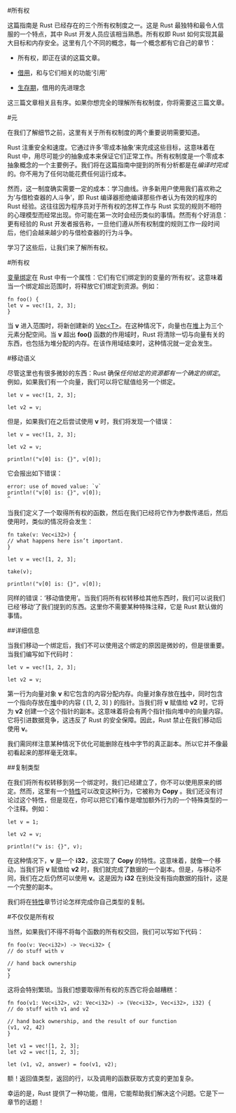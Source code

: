#所有权

这篇指南是 Rust 已经存在的三个所有权制度之一。这是 Rust 最独特和最令人信服的一个特点，其中 Rust 开发人员应该相当熟悉。所有权即 Rust 如何实现其最大目标和内存安全。这里有几个不同的概念，每一个概念都有它自己的章节：  

- 所有权，即正在读的这篇文章。  

- <a href="http://doc.rust-lang.org/stable/book/references-and-borrowing.html">借用</a>，和与它们相关的功能‘引用’  

- <a href="http://doc.rust-lang.org/stable/book/lifetimes.html">生存期</a>，借用的先进理念 

这三篇文章相关且有序。如果你想完全的理解所有权制度，你将需要这三篇文章。    

#元
  
在我们了解细节之前，这里有关于所有权制度的两个重要说明需要知道。  

Rust 注重安全和速度。它通过许多‘零成本抽象’来完成这些目标，这意味着在 Rust 中，用尽可能少的抽象成本来保证它们正常工作。所有权制度是一个零成本抽象概念的一个主要例子。我们将在这篇指南中提到的所有分析都是在*编译时完成*的。你不用为了任何功能花费任何运行成本。  

然而，这一制度确实需要一定的成本：学习曲线。许多新用户使用我们喜欢称之为‘与借检查器的人斗争’，即 Rust 编译器拒绝编译那些作者认为有效的程序的 Rust 经验。这往往因为程序员对于所有权的怎样工作与 Rust 实现的规则不相符的心理模型而经常出现。你可能在第一次时会经历类似的事情。然而有个好消息：更有经验的 Rust 开发者报告称，一旦他们遵从所有权制度的规则工作一段时间后，他们会越来越少的与借检查器的行为斗争。  

学习了这些后，让我们来了解所有权。  

#所有权 

<a href="http://doc.rust-lang.org/stable/book/variable-bindings.html">变量绑定</a>在 Rust 中有一个属性：它们有它们绑定到的变量的‘所有权’。这意味着当一个绑定超出范围时，将释放它们绑定到资源。例如：  

    fn foo() {
    let v = vec![1, 2, 3];
    }

当 **v** 进入范围时，将新创建新的 <a href="http://doc.rust-lang.org/stable/std/vec/struct.Vec.html">Vec<T\></a>。在这种情况下，向量也在<a href="http://doc.rust-lang.org/stable/book/the-stack-and-the-heap.html">堆</a>上为三个元素分配空间。当 **v** 超出 **foo()**  函数的作用域时，Rust 将清除一切与向量有关的东西，也包括为堆分配的内存。在该作用域结束时，这种情况就一定会发生。  

#移动语义

尽管这里也有很多微妙的东西：Rust 确保*任何给定的资源都有一个确定的绑定*。例如，如果我们有一个向量，我们可以将它赋值给另一个绑定。  

    let v = vec![1, 2, 3];
    
    let v2 = v;
但是，如果我们在之后尝试使用 **v** 时，我们将发现一个错误：  

    let v = vec![1, 2, 3];
    
    let v2 = v;
    
    println!("v[0] is: {}", v[0]);

它会报出如下错误：
    
    error: use of moved value: `v`
    println!("v[0] is: {}", v[0]);
    ^

当我们定义了一个取得所有权的函数，然后在我们已经将它作为参数传递后，然后使用时，类似的情况将会发生：  

    fn take(v: Vec<i32>) {
    // what happens here isn’t important.
    }
    
    let v = vec![1, 2, 3];
    
    take(v);
    
    println!("v[0] is: {}", v[0]);

同样的错误：‘移动值使用’。当我们将所有权转移给其他东西时，我们可以说我们已经‘移动’了我们提到的东西。这里你不需要某种特殊注释，它是 Rust 默认做的事情。   
 
##详细信息

当我们移动一个绑定后，我们不可以使用这个绑定的原因是微妙的，但是很重要。当我们编写如下代码时：  

    let v = vec![1, 2, 3];
    
    let v2 = v;
第一行为向量对象 **v** 和它包含的内容分配内存。向量对象存放在<a href="http://doc.rust-lang.org/stable/book/the-stack-and-the-heap.html">栈</a>中，同时包含一个指向存放在<a href="http://doc.rust-lang.org/stable/book/the-stack-and-the-heap.html">堆</a>中的内容 ( [1, 2, 3] ) 的指针。当我们将 **v** 赋值给 **v2** 时，它将为 **v2** 创建一个这个指针的副本。这意味着将会有两个指针指向堆中的向量内容。它将引进数据竞争，这违反了 Rust 的安全保障。因此，Rust 禁止在我们移动后使用 **v**。  

我们需同样注意某种情况下优化可能删除在栈中字节的真正副本。所以它并不像最初看起来的那样毫无效率。  

##复制类型

在我们将所有权转移到另一个绑定时，我们已经建立了，你不可以使用原来的绑定。然而，这里有一个<a href="http://doc.rust-lang.org/stable/book/traits.html">特性</a>可以改变这种行为，它被称为 **Copy** 。我们还没有讨论过这个特性，但是现在，你可以把它们看作是增加额外行为的一个特殊类型的一个注释。例如：

    let v = 1;
    
    let v2 = v;
    
    println!("v is: {}", v);

在这种情况下，**v** 是一个 **i32**，这实现了 **Copy** 的特性。这意味着，就像一个移动，当我们将 **v** 赋值给 **v2** 时，我们就完成了数据的一个副本。但是，与移动不同，我们在之后仍然可以使用 **v**。这是因为 **i32** 在别处没有指向数据的指针，这是一个完整的副本。  


我们将在<a href="http://doc.rust-lang.org/stable/book/traits.html">特性</a>章节讨论怎样完成你自己类型的复制。  

#不仅仅是所有权

当然，如果我们不得不将每个函数的所有权交回，我们可以写如下代码：

    fn foo(v: Vec<i32>) -> Vec<i32> {
    // do stuff with v
    
    // hand back ownership
    v
    }

这将会特别繁琐。当我们想要取得所有权的东西它将会越糟糕：

    fn foo(v1: Vec<i32>, v2: Vec<i32>) -> (Vec<i32>, Vec<i32>, i32) {
    // do stuff with v1 and v2
    
    // hand back ownership, and the result of our function
    (v1, v2, 42)
    }
    
    let v1 = vec![1, 2, 3];
    let v2 = vec![1, 2, 3];
    
    let (v1, v2, answer) = foo(v1, v2);

额！返回值类型，返回的行，以及调用的函数获取方式变的更加复杂。  

幸运的是，Rust 提供了一种功能，借用，它能帮助我们解决这个问题。它是下一章节的话题！
